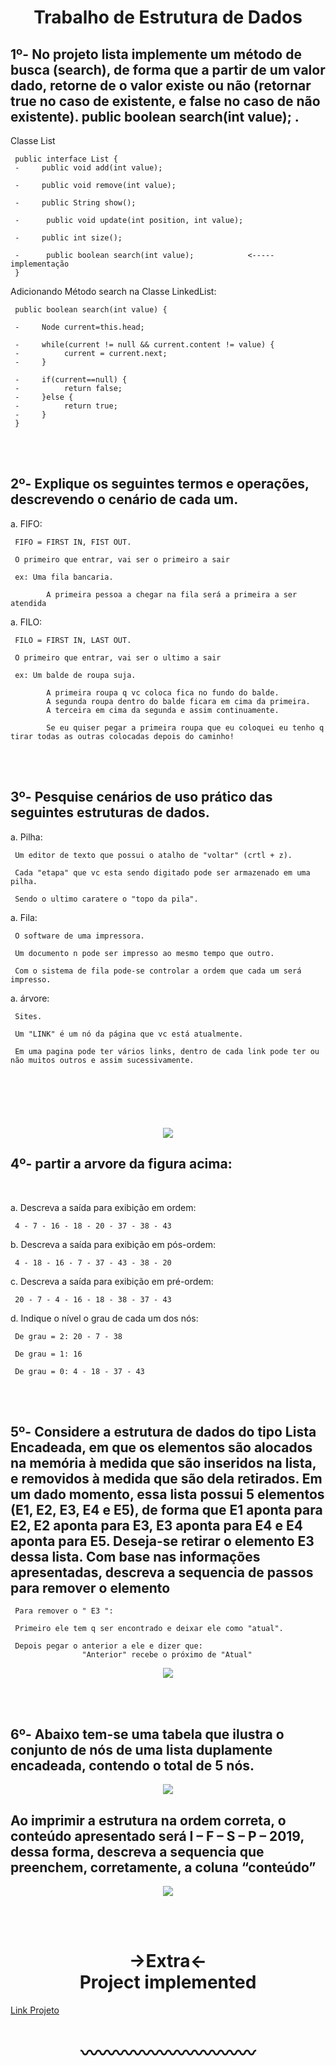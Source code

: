 <h1 align="center">Trabalho de Estrutura de Dados</h1>

<h2>1º- No projeto lista implemente um método de busca (search), de forma que a partir de um valor dado, retorne de o valor existe ou não (retornar true no caso de existente, e false no caso de não existente). public boolean search(int value); .</h2>

<p> Classe List</p>

     public interface List {
     -     public void add(int value);
     	
     -     public void remove(int value);
     
     -     public String show();
     
     -      public void update(int position, int value);
     
     -     public int size();
     
     -      public boolean search(int value);            <----- implementação
     }
  
  
<p> Adicionando Método search na Classe LinkedList:
	
	
     public boolean search(int value) {
     
     -     Node current=this.head;
     	
     -     while(current != null && current.content != value) {
     -          current = current.next;
     -     }
     
     -     if(current==null) {
     -          return false;
     -     }else {
     -          return true;
     -     }
     }
	

	
</br>
</br>
<h2>2º- Explique os seguintes termos e operações, descrevendo o cenário de cada um. </h2>

<p> a. FIFO:</p>

     FIFO = FIRST IN, FIST OUT.
     
     O primeiro que entrar, vai ser o primeiro a sair
     
     ex: Uma fila bancaria.
         
            A primeira pessoa a chegar na fila será a primeira a ser atendida
        
	
<p> a. FILO:</p>

     FILO = FIRST IN, LAST OUT.
     
     O primeiro que entrar, vai ser o ultimo a sair
     
     ex: Um balde de roupa suja.
         
            A primeira roupa q vc coloca fica no fundo do balde.
            A segunda roupa dentro do balde ficara em cima da primeira.
            A terceira em cima da segunda e assim continuamente.
	 
            Se eu quiser pegar a primeira roupa que eu coloquei eu tenho q tirar todas as outras colocadas depois do caminho!



</br>
</br>
<h2>3º- Pesquise cenários de uso prático das seguintes estruturas de dados. </h2>

<p> a. Pilha:</p>

     Um editor de texto que possui o atalho de "voltar" (crtl + z).
     
     Cada "etapa" que vc esta sendo digitado pode ser armazenado em uma pilha.
     
     Sendo o ultimo caratere o "topo da pila".
     
  
<p> a. Fila:</p>

     O software de uma impressora.
    
     Um documento n pode ser impresso ao mesmo tempo que outro.
    
     Com o sistema de fila pode-se controlar a ordem que cada um será impresso.
    
    
<p> a. árvore:</p>
    
     Sites.
     
     Um "LINK" é um nó da página que vc está atualmente.
     
     Em uma pagina pode ter vários links, dentro de cada link pode ter ou não muitos outros e assim sucessivamente.
     



</br>
<h1></h1>
</br>
<p align="center">
<img src="https://github.com/isonhar/trabalho-estrura-de-dados-faculdade/blob/main/extra/Figura%20quest%C3%A3o%204.png">
</p>
<h2>4º- partir a arvore da figura acima:</h2>
</br>
<p> a. Descreva a saída para exibição em ordem:</p>
	
     4 - 7 - 16 - 18 - 20 - 37 - 38 - 43
	
<p> b. Descreva a saída para exibição em pós-ordem:</p>
	
     4 - 18 - 16 - 7 - 37 - 43 - 38 - 20
	 
<p> c. Descreva a saída para exibição em pré-ordem:</p>

     20 - 7 - 4 - 16 - 18 - 38 - 37 - 43
	
<p> d. Indique o nível o grau de cada um dos nós:</p>
	
     De grau = 2: 20 - 7 - 38
	
     De grau = 1: 16
	
     De grau = 0: 4 - 18 - 37 - 43

	
	
</br>
</br>
<h2>5º- Considere a estrutura de dados do tipo Lista Encadeada, em que os elementos são alocados na memória à medida que são inseridos na lista, e removidos à medida que são dela retirados. Em um dado momento, essa lista possui 5 elementos (E1, E2, E3, E4 e E5), de forma que E1 aponta para E2, E2 aponta para E3, E3 aponta para E4 e E4 aponta para E5. Deseja-se retirar o elemento E3 dessa lista. Com base nas informações apresentadas, descreva a sequencia de passos para remover o elemento</h2>

     Para remover o " E3 ":
     
     Primeiro ele tem q ser encontrado e deixar ele como "atual".
     
     Depois pegar o anterior a ele e dizer que: 
                    "Anterior" recebe o próximo de "Atual"
		
		
<p align="center">
<img src="https://github.com/isonhar/trabalho-estrura-de-dados-faculdade/blob/main/extra/quest%C3%A3o%205.png">
</p>

</br>
</br>
<h2>6º- Abaixo tem-se uma tabela que ilustra o conjunto de nós de uma lista duplamente encadeada, contendo o total de 5 nós.</h2>

<p align="center">
<img src="https://github.com/isonhar/trabalho-estrura-de-dados-faculdade/blob/main/extra/Tabela%20quest%C3%A3o%206.png">
</p>

<h2>Ao imprimir a estrutura na ordem correta, o conteúdo apresentado será I – F – S – P – 2019, dessa forma, descreva a sequencia que preenchem, corretamente, a coluna “conteúdo”</h2>
		
<p align="center">
<img src="https://github.com/isonhar/trabalho-estrura-de-dados-faculdade/blob/main/extra/reposta%20quest%C3%A3o%206.png">
</p>


</br>
</br>


<h1 align="center"> ->Extra<- </br>Project implemented </h1>

[Link Projeto](https://github.com/ArthurFontenele/Trabalho-de-estrutura-de-dados/tree/main/Trabalho%20prof.%20Samuel%20estrutura%20de%20dados/Project%20List/src)



<h1 align="center">〰️〰️〰️〰️〰️〰️〰️〰️〰️〰️</h1>
